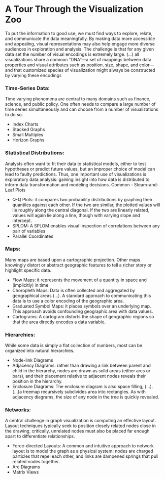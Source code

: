 # A Tour Through the Visualization Zoo

To put the information to good use, we must find ways to explore, relate, and communicate the data meaningfully.
By making data more accessible and appealing, visual representations may also help engage more diverse audiences in exploration and analysis.
The challenge is that for any given data set the number of visual encodings is extremely large.
 (…) all visualizations share a common “DNA”—a set of mappings between data properties and visual attributes such as position, size, shape, and color—and that customized species of visualization might always be constructed by varying these encodings

### Time-Series Data: 
Time varying phenomena are central to many domains such as finance, science, and public policy. One often needs to compare a large number of time series simultaneously and can choose from a number of visualizations to do so. 
-	Index Charts
- Stacked Graphs
- Small Multiples
- Horizon Graphs 

### Statistical Distributions: 
Analysts often want to fit their data to statistical models, either to test hypotheses or predict future values, but an improper choice of model can lead to faulty predictions. Thus, one important use of visualizations is exploratory data analysis: gaining insight into how data is distributed to inform data transformation and modeling decisions. Common - Steam-and-Leaf Plots
- Q-Q Plots: it compares two probability distributions by graphing their quantiles against each other. If the two are similar, the plotted values will lie roughly along the central diagonal. If the two are linearly related, values will again lie along a line, though with varying slope and intercept.
- SPLOM: A SPLOM enables visual inspection of correlations between any pair of variables
- Parallel Coordinates

### Maps: 
Many maps are based upon a cartographic projection. Other maps knowingly distort or abstract geographic features to tell a richer story or highlight specific data.
- Flow Maps: it represents the movement of a quantity in space and (implicitly) in time
- Choropleth Maps: Data is often collected and aggregated by geographical areas (...). A standard approach to communicating this data is to use a color encoding of the geographic area.
- Graduated Symbol Maps: it places symbols over an underlying map. This approach avoids confounding geographic area with data values. 
- Cartograms: A cartogram distorts the shape of geographic regions so that the area directly encodes a data variable.

### Hierarchies: 
While some data is simply a flat collection of numbers, most can be organized into natural hierarchies.
- Node-link Diagrams
- Adjacency Diagrams: rather than drawing a link between parent and child in the hierarchy, nodes are drawn as solid areas (either arcs or bars), and their placement relative to adjacent nodes reveals their position in the hierarchy.
- Enclosure Diagrams: The enclosure diagram is also space filling, (...). (...)a treemap recursively subdivides area into rectangles. As with adjacency diagrams, the size of any node in the tree is quickly revealed.

### Networks: 
A central challenge in graph visualization is computing an effective layout. Layout techniques typically seek to position closely related nodes close in the drawing; critically, unrelated nodes must also be placed far enough apart to differentiate relationships. 
- Force-directed Layouts: A common and intuitive approach to network layout is to model the graph as a physical system: nodes are charged particles that repel each other, and links are dampened springs that pull related nodes together.
- Arc Diagrams
- Matrix Views

